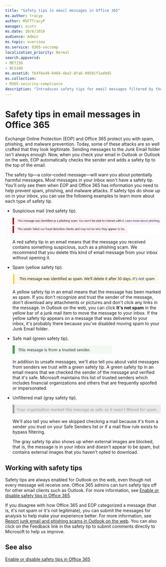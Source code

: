 ```yaml
---
title: "Safety tips in email messages in Office 365"
ms.author: tracyp
author: MSFTTracyP
manager: scotv
ms.date: 10/6/2016
audience: Admin
ms.topic: overview
ms.service: O365-seccomp
localization_priority: Normal
search.appverid:
- MET150
- BCS160
ms.assetid: fb4f8e49-0468-4be2-8fa6-99501f1ad9d5
ms.collection:
- M365-security-compliance
description: "Introduces safety tips for email messages filtered by the EOP and Office 365 spam filter."
---
```


# Safety tips in email messages in Office 365

Exchange Online Protection (EOP) and Office 365 protect you with spam, phishing, and malware prevention. Today, some of these attacks are so well crafted that they look legitimate. Sending messages to the Junk Email folder isn't always enough. Now, when you check your email in Outlook or Outlook on the web, EOP automatically checks the sender and adds a safety tip to the top of the email. 
  
The safety tip—a color-coded message—will warn you about potentially harmful messages. Most messages in your inbox won't have a safety tip. You'll only see them when EOP and Office 365 has information you need to help prevent spam, phishing, and malware attacks. If safety tips do show up on in your inbox, you can use the following examples to learn more about each type of safety tip.
  
- Suspicious mail (red safety tip).
    
    ![Screenshot that shows a red safety tip.](media/5078a0be-e556-44a1-b169-09d780d26898.png)
  
    A red safety tip in an email means that the message you received contains something suspicious, such as a phishing scam. We recommend that you delete this kind of email message from your inbox without opening it.
    
- Spam (yellow safety tip).
    
    ![Screenshot that shows a yellow safety tip.](media/793c9265-ea44-48fd-a98f-804fadd4163b.png)
  
    A yellow safety tip in an email means that the message has been marked as spam. If you don't recognize and trust the sender of the message, don't download any attachments or pictures and don't click any links in the message. In Outlook on the web, you can click **It's not spam** in the yellow bar of a junk mail item to move the message to your inbox. If the yellow safety tip appears on a message that was delivered to your inbox, it's probably there because you've disabled moving spam to your Junk Email folder. 
    
- Safe mail (green safety tip).
    
    ![Screenshot that shows a green safety tip.](media/acbc11d0-f626-4848-9fbf-66eeeda3f803.png)
  
    In addition to unsafe messages, we'll also tell you about valid messages from senders we trust with a green safety tip. A green safety tip in an email means that we checked the sender of the message and verified that it's safe. Microsoft maintains this list of trusted senders which includes financial organizations and others that are frequently spoofed or impersonated.
    
- Unfiltered mail (gray safety tip).
    
    ![Screenshot that shows a gray safety tip.](media/c4d0cf8f-08e9-4c84-beee-1d9e0b022e0a.png)
  
    We'll also tell you when we skipped checking a mail because it's from a sender you trust on your Safe Senders list or if a mail flow rule exists to bypass filtering. 
    
    The gray safety tip also shows up when external images are blocked, that is, the message is in your inbox and doesn't appear to be spam, but contains external images that you haven't opted to download.
    
## Working with safety tips

Safety tips are always enabled for Outlook on the web, even though not every message will receive one. Office 365 admins can turn safety tips off for other email clients such as Outlook. For more information, see [Enable or disable safety tips in Office 365](enable-or-disable-safety-tips.md).
  
If you disagree with how Office 365 and EOP categorized a message (that is, it's not spam or it's not legitimate), you can submit the messages for analysis to help make your experience better. For more information, see [Report junk email and phishing scams in Outlook on the web](https://technet.microsoft.com/library/dn594557.aspx). You can also click on the Feedback link in the safety tip to submit comments directly to Microsoft to help us improve.
  
## See also

[Enable or disable safety tips in Office 365](enable-or-disable-safety-tips.md)

